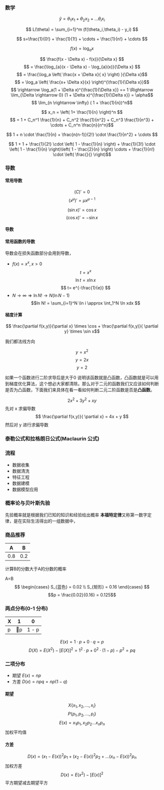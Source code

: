 ### 数学

$$ \hat{y} = \theta_1 x_1 + \theta_2 x_2 + \dots \theta_i x_i $$

$$ L(\theta) = \sum_{i=1}^m (f(\theta_i,\theta_i) - y_i) $$

$$ s=\frac{1}{0!} + \frac{1}{1!} + \cdots + \frac{1}{n!} + \cdots $$

$$ f(x) = \log_a x $$

$$ \frac{f(x - \Delta x) - f(x)}{\Delta x} $$
$$ = \frac{\log_{a}(x - \Delta x) - \log_{a}(x)}{\Delta x} $$
$$ = \frac{\log_a \left( \frac{x + \Delta x}{ x} \right) }{\Delta x}$$
$$ = \log_a \left( \frac{x+ \Delta x}{x} \right)^{\frac{1}{\Delta x}}$$
$$ \rightarrow \log_a(1 + \Delta x)^{\frac{1}{\Delta x}} == 1 \Rightarrow \lim_{\Delta \rightarrow 0} (1 + \Delta x)^{\frac{1}{\Delta x}} = \alpha$$
$$ \lim_{n \rightarrow \infty} ( 1 + \frac{1}{n})^n$$

$$ x_n = \left( 1+ \frac{1}{n}  \right)^n $$
$$ = 1 + C_n^1 \frac{1}{n} + C_n^2 \frac{1}{n^2} + C_n^3 \frac{1}{n^3} + \cdots + C_n^n \frac{n}{n^n}$$

$$ 1 + n \cdot \frac{1}{n} + \frac{n(n-1)}{2!} \cdot \frac{1}{n^2} + \cdots $$

$$ 1 + 1 + \frac{1}{2!} \cdot \left( 1 - \frac{1}{n} \right) + \frac{1}{3!} \cdot \left( 1 - \frac{1}{n} \right)\left( 1 - \frac{2}{n} \right)  \cdots + \frac{1}{n!} \cdot \left( \frac{}{} \right)$$
$$$$
### 导数



#### 常用导数
$$ (C) \prime = 0$$
$$ (x^{\mu}) \prime = \mu x^{\mu - 1} $$

$$ (\sin x) \prime = \cos x $$
$$ (\cos x) \prime = - \sin x $$

#### 导数
#### 常用函数的导数
导数会在损失函数部分会用到导数，
- $f(x) = x^x, x>0$
$$ t = x^x $$
$$ \ln t = x \ln x $$
$$ t= e^{-\frac{1}{e}} $$
- $N \rightarrow \infty \Rightarrow \ln N! \rightarrow N(\ln N - 1)$
$$ln N! = \sum_{i=1}^N \ln i \approx \int_1^N \ln xdx $$

#### 梯度计算
$$ \frac{\partial f(x,y)}{\partial x} \times \cos + \frac{\partial f(x,y)}{ \partial y} \times \sin x$$

我们都法线方向

$$ y = x^2 $$
$$ y = 2x $$
$$ y = 2 $$

如果一个函数进行二阶求导后是大于0 说明该函数就是凸函数，凸函数就是可以用到梯度优化算法，这个想必大家都清除。那么对于二元的函数我们又应该如何判断是否为凸函数，下面我们来具体在看一看如何判断二元二阶函数是否是**凸函数**。

$$ 2x^2 + 3y^2 + xy $$
先对 x 求偏导数
$$ \frac{\partial f(x,y)}{ \partial x} = 4x + y $$
然后对 y 进行求偏导数

### 泰勒公式和拉格朗日公式(Maclaurin 公式)


### 流程
- 数据收集
- 数据清洗
- 特征工程
- 数据建模
- 数据模型应用



### 概率论与贝叶斯先验
先验概率就是根据我们已知的知识和经验给出概率
**本福特定律**又称第一数字定律，是在实际生活得出的一组数据中，

### 商品推荐
| A  | B  |
|---|---|
|  0.8 | 0.2  |

计算B的分数大于A的分数的概率

A=B
$$ \begin{cases}
    S_{蓝色} = 0.02 \\
    S_{矩形} = 0.16 
\end{cases} $$
$$p = \frac{0.02}{0.16} = 0.125$$

### 两点分布(0-1 分布)
| X  |  1 | 0  |
|---|---|---|
| p  | p  | 1 - p  |

$$ E(x) = 1 \cdot p + 0 \cdot q = p$$
$$ D(X) = E(X^2) - [E(X)]^2 = 1^2 \cdot p + 0^2 \cdot (1-p) - p^2 = pq$$

### 二项分布
- 期望 $E(x) = np$
- 方差 $D(x) = npq = np(1-q)$
#### 期望
$$ X \{ x_1,x_2, \dots ,x_i \} $$
$$ P \{ p_1, p_2, \dots , p_i \}$$
$$ E(x) = x_1p_1, x_2p_2 \dots x_np_n$$
加权平均值
#### 方差
$$ D(x) = (x_1 - E(x))^2  p_1  + (x_2 - E(x))^2  p_2  + \dots (x_n - E(x))^2  p_n $$
加权方差
$$ D(x) = E(x^2) - [E(x)]^2 $$
平方期望减去期望平方